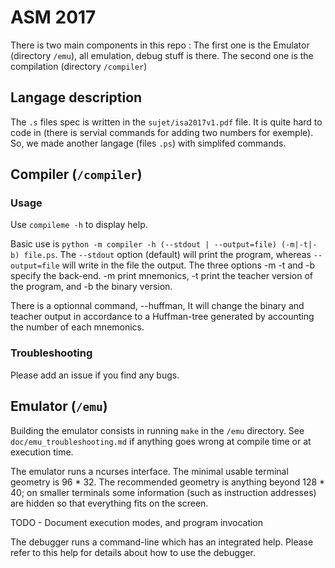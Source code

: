# ASM 2017

There is two main components in this repo : The first one is the Emulator (directory `/emu`), all emulation, debug stuff is there. The second one is the compilation (directory `/compiler`)

## Langage description

The `.s` files spec is written in the `sujet/isa2017v1.pdf` file. It is quite hard to code in (there is servial commands for adding two numbers for exemple). So, we made another langage (files `.ps`) with simplifed commands.


## Compiler (`/compiler`)

### Usage

Use `compileme -h` to display help.

Basic use is `python -m compiler -h (--stdout | --output=file) (-m|-t|-b) file.ps`. The `--stdout` option (default) will print the program, whereas `--output=file` will write in the file the output. The three options -m -t and -b specify the back-end. -m print mnemonics, -t print the teacher version of the program, and -b the binary version.

There is a optionnal command, --huffman, It will change the binary and teacher output in accordance to a Huffman-tree generated by accounting the number of each mnemonics.

### Troubleshooting

Please add an issue if you find any bugs.


## Emulator (`/emu`)

Building the emulator consists in running `make` in the `/emu` directory. See `doc/emu_troubleshooting.md` if anything goes wrong at compile time or at execution time.

The emulator runs a ncurses interface. The minimal usable terminal geometry is 96 * 32. The recommended geometry is anything beyond 128 * 40; on smaller terminals some information (such as instruction addresses) are hidden so that everything fits on the screen.

TODO - Document execution modes, and program invocation

The debugger runs a command-line which has an integrated help. Please refer to this help for details about how to use the debugger.

